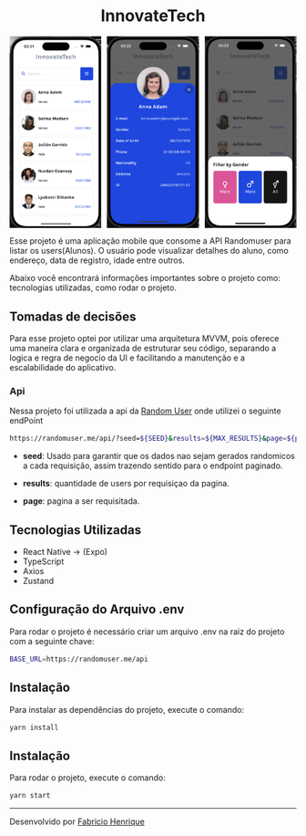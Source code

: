 <h1 align="center">InnovateTech</h1>

<div style="display: flex; justify-content: space-between;">
<img width="32%" alt="home" src="https://github.com/FabricioAllves/InnovateTech/blob/main/.github/home.png"/>

<img width="32%" alt="modal" src="https://github.com/FabricioAllves/InnovateTech/blob/main/.github/modalDetails.png"/>

<img width="32%" alt="modal" src="https://github.com/FabricioAllves/InnovateTech/blob/main/.github/filterGender.png"/>
</div>


Esse projeto é uma aplicação mobile que consome a API Randomuser para listar os users(Alunos). O usuário pode visualizar detalhes do aluno, como endereço, data de registro, idade entre outros.

Abaixo você encontrará informações importantes sobre o projeto como: tecnologias utilizadas, como rodar o projeto.

## Tomadas de  decisões
Para esse projeto optei por utilizar uma arquitetura MVVM, pois oferece uma maneira clara e organizada de estruturar seu código, separando a logica  e regra de negocio da UI e facilitando a manutenção e a escalabilidade do aplicativo.


### Api

Nessa projeto foi utilizada a api da [Random User](https://randomuser.me/documentation) onde utilizei o seguinte endPoint

```bash
https://randomuser.me/api/?seed=${SEED}&results=${MAX_RESULTS}&page=${page}
```

- **seed**: Usado para garantir que os dados nao sejam gerados randomicos a cada requisição, assim trazendo sentido para o endpoint paginado.

- **results**: quantidade de users por requisiçao da pagina.

- **page**: pagina a ser requisitada.

## Tecnologias Utilizadas

- React Native -> (Expo)
- TypeScript
- Axios
- Zustand




## Configuração do Arquivo .env

Para rodar o projeto é necessário criar um arquivo .env na raiz do projeto com a seguinte chave:

```bash
BASE_URL=https://randomuser.me/api
```

## Instalação

Para instalar as dependências do projeto, execute o comando:

```bash
yarn install
```


## Instalação
Para rodar o projeto, execute o comando:

```bash
yarn start
```



---

Desenvolvido por [Fabricio Henrique](https://www.linkedin.com/in/fabricio-26/)
